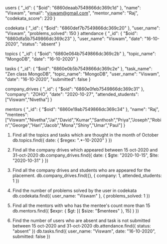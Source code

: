 
users
{
  "_id": {
    "$oid": "6860deaab7549866dc369c1d"
  },
  "name": "Viswam",
  "email": "viswam@gmail.com",
  "mentor_name": "Raj",
  "codekata_score": 220
}

codekata
{
  "_id": {
    "$oid": "6860def7b7549866dc369c20"
  },
  "user_name": "Viswam",
  "problems_solved": 150
}
attendance
{
  "_id": {
    "$oid": "6860dfa5b7549866dc369c23"
  },
  "user_name": "Viswam",
  "date": "16-10-2020",
  "status": "absent"
}

topics 
{
  "_id": {
    "$oid": "6860e064b7549866dc369c2b"
  },
  "topic_name": "MongoDB",
  "date": "16-10-2020"
}

tasks
{
  "_id": {
    "$oid": "6860e0b5b7549866dc369c2e"
  },
  "task_name": "Zen class MongoDB",
  "topic_name": "MongoDB",
  "user_name": "Viswam",
  "date": "16-10-2020",
  "submitted": false
}

company_drives
{
  "_id": {
    "$oid": "6860e0feb7549866dc369c31"
  },
  "company": "ZOHO",
  "date": "2020-10-27",
  "attended_students": ["Viswam","Nivetha"]
}

mentors
{
  "_id": {
    "$oid": "6860e19ab7549866dc369c34"
  },
  "name": "Raj",
  "mentees": ["Viswam","Nivetha","Jai","David","Kumar","Santhosh","Priya","Joseph","Robin","George","Hari","Jacob","Mona","Shiny","Umar","Paul"]
}

1. Find all the topics and tasks which are thought in the month of October
db.topics.find({
  date: { $regex: ".*-10-2020" }
})
2. Find all the company drives which appeared between 15 oct-2020 and 31-oct-2020
   db.company_drives.find({
  date: {
    $gte: "2020-10-15",
    $lte: "2020-10-31"
  }
})

3. Find all the company drives and students who are appeared for the placement.
  db.company_drives.find({}, { company: 1, attended_students: 1 })

4. Find the number of problems solved by the user in codekata
   db.codekata.find({ user_name: "Viswam" }, { problems_solved: 1 })

5. Find all the mentors with who has the mentee's count more than 15
  db.mentors.find({
  $expr: {
    $gt: [{ $size: "$mentees" }, 15]
  }
})

6. Find the number of users who are absent and task is not submitted  between 15 oct-2020 and 31-oct-2020
db.attendance.find({ status: "absent" })
db.tasks.find({
  user_name: "Viswam",
  date: "16-10-2020",
  submitted: false
})
   

